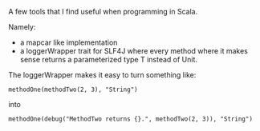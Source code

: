 A few tools that I find useful when programming in Scala.

Namely:

 - a mapcar like implementation 
 - a loggerWrapper trait for SLF4J where every method where it makes sense returns a parameterized type T instead of Unit.


The loggerWrapper makes it easy to turn something like:

    methodOne(methodTwo(2, 3), "String")

into

    methodOne(debug("MethodTwo returns {}.", methodTwo(2, 3)), "String")




